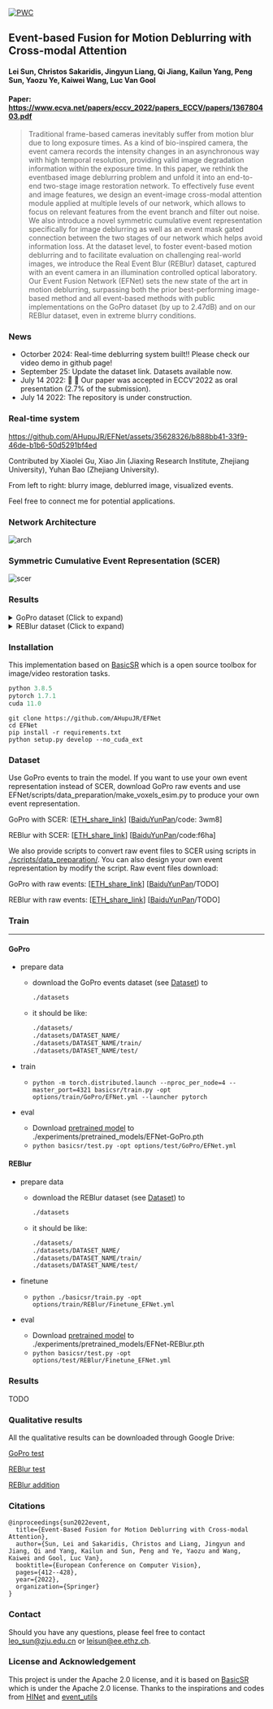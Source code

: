 [![PWC](https://img.shields.io/endpoint.svg?url=https://paperswithcode.com/badge/mefnet-multi-scale-event-fusion-network-for/deblurring-on-gopro)](https://paperswithcode.com/sota/deblurring-on-gopro?p=mefnet-multi-scale-event-fusion-network-for)

Event-based Fusion for Motion Deblurring with Cross-modal Attention
---
#### Lei Sun, Christos Sakaridis, Jingyun Liang, Qi Jiang, Kailun Yang, Peng Sun, Yaozu Ye, Kaiwei Wang, Luc Van Gool
#### Paper: https://www.ecva.net/papers/eccv_2022/papers_ECCV/papers/136780403.pdf
> Traditional frame-based cameras inevitably suffer from motion blur due to long exposure times. As a kind of bio-inspired camera, the event camera records the intensity changes in an asynchronous way with high temporal resolution, providing valid image degradation information within the exposure time. In this paper, we rethink the eventbased image deblurring problem and unfold it into an end-to-end two-stage image restoration network. To effectively fuse event and image features, we design an event-image cross-modal attention module applied at multiple levels of our network, which allows to focus on relevant features from the event branch and filter out noise. We also introduce a novel symmetric cumulative event representation specifically for image deblurring as well as an event mask gated connection between the two stages of our network which helps avoid information loss. At the dataset level, to foster event-based motion deblurring and to facilitate evaluation on challenging real-world images, we introduce the Real Event Blur (REBlur) dataset, captured with an event camera in an illumination controlled optical laboratory. Our Event Fusion Network (EFNet) sets the new state of the art in motion deblurring, surpassing both the prior best-performing image-based method and all event-based methods with public implementations on the GoPro dataset (by up to 2.47dB) and on our REBlur dataset, even in extreme blurry conditions.


### News
- Octorber 2024: Real-time deblurring system built!! Please check our video demo in github page!
- September 25: Update the dataset link. Datasets available now.
- July 14 2022: :tada: :tada: Our paper was accepted in ECCV'2022 as oral presentation (2.7% of the submission).
- July 14 2022: The repository is under construction.

### Real-time system
https://github.com/AHupuJR/EFNet/assets/35628326/b888bb41-33f9-46de-b1b6-50d5291bf4ed

Contributed by Xiaolei Gu, Xiao Jin (Jiaxing Research Institute, Zhejiang University), Yuhan Bao (Zhejiang University). 

From left to right: blurry image, deblurred image, visualized events.

Feel free to connect me for potential applications.

### Network Architecture

<img src="figures/models.png" alt="arch" style="zoom:100%;" />


### Symmetric Cumulative Event Representation (SCER)

<img src="figures/scer.png" alt="scer" style="zoom:100%;" />

### Results
<details><summary>GoPro dataset (Click to expand) </summary>
<img src="figures/qualitative_GoPro_1.jpg" alt="gopro1" style="zoom:100%;" />
<img src="figures/qualitative_GoPro_2.png" alt="gopro2" style="zoom:100%;" />
<img src="figures/table_gopro.png" alt="gopro_table" style="zoom:100%;" />
</details>

<details><summary>REBlur dataset (Click to expand) </summary>
<img src="figures/qualitative_REBlur_1.jpg" alt="reblur1" style="zoom:100%;" />
<img src="figures/qualitative_REBlur_2.png" alt="reblur2" style="zoom:100%;" />
<img src="figures/table_reblur.png" alt="reblur_table" style="zoom:100%;" />
</details>

### Installation
This implementation based on [BasicSR](https://github.com/xinntao/BasicSR) which is a open source toolbox for image/video restoration tasks. 

```python
python 3.8.5
pytorch 1.7.1
cuda 11.0
```



```
git clone https://github.com/AHupuJR/EFNet
cd EFNet
pip install -r requirements.txt
python setup.py develop --no_cuda_ext
```

### <span id="dataset_section"> Dataset </span> 
Use GoPro events to train the model. If you want to use your own event representation instead of SCER, download GoPro raw events and use EFNet/scripts/data_preparation/make_voxels_esim.py to produce your own event representation.

GoPro with SCER: [[ETH_share_link](https://data.vision.ee.ethz.ch/csakarid/shared/EFNet/GOPRO.zip)]  [[BaiduYunPan](https://pan.baidu.com/s/1TxWdMB2LjdlgIvuc6QN-Bg)/code: 3wm8]

REBlur with SCER: [[ETH_share_link](https://data.vision.ee.ethz.ch/csakarid/shared/EFNet/REBlur.zip)]  [[BaiduYunPan](https://pan.baidu.com/s/13v0CjlFUXt9TxXI0Co9tQQ?pwd=f6ha#list/path=%2F)/code:f6ha]

We also provide scripts to convert raw event files to SCER using scripts in [./scripts/data_preparation/](./scripts/data_preparation/). You can also design your own event representation by modify the script. Raw event files download:

GoPro with raw events: [[ETH_share_link](https://data.vision.ee.ethz.ch/csakarid/shared/EFNet/GOPRO_rawevents.zip)]  [[BaiduYunPan](link)/TODO]

REBlur with raw events: [[ETH_share_link](https://data.vision.ee.ethz.ch/csakarid/shared/EFNet/REBlur_rawevents.zip)]  [[BaiduYunPan](link)/TODO]



### Train
---
#### GoPro

* prepare data
  
  * download the GoPro events dataset (see [Dataset](dataset_section)) to 
    ```bash
    ./datasets
    ```

  * it should be like:
  
    ```bash
    ./datasets/
    ./datasets/DATASET_NAME/
    ./datasets/DATASET_NAME/train/
    ./datasets/DATASET_NAME/test/
    ```

* train

  * ```python -m torch.distributed.launch --nproc_per_node=4 --master_port=4321 basicsr/train.py -opt options/train/GoPro/EFNet.yml --launcher pytorch```

* eval
  * Download [pretrained model](https://drive.google.com/file/d/19O-B-K4IODMENQblwHbSqNu0TX0IF-iA/view?usp=sharing) to ./experiments/pretrained_models/EFNet-GoPro.pth
  * ```python basicsr/test.py -opt options/test/GoPro/EFNet.yml  ```
  

#### REBlur

* prepare data
  
  * download the REBlur dataset (see [Dataset](dataset_section)) to 
    ```bash
    ./datasets
    ```

  * it should be like:
  
    ```bash
    ./datasets/
    ./datasets/DATASET_NAME/
    ./datasets/DATASET_NAME/train/
    ./datasets/DATASET_NAME/test/
    ```

* finetune

  * ```python ./basicsr/train.py -opt options/train/REBlur/Finetune_EFNet.yml```

* eval
  * Download [pretrained model](https://drive.google.com/file/d/1yMGnwfYsxWbVp7r-oc8ls9qnOEDavG3h/view?usp=sharing) to ./experiments/pretrained_models/EFNet-REBlur.pth
  * ```python basicsr/test.py -opt options/test/REBlur/Finetune_EFNet.yml ```
  
### Results
TODO

### Qualitative results
All the qualitative results can be downloaded through Google Drive:

[GoPro test](https://drive.google.com/file/d/17jXR5U9e3-8dXPUxB0-wBhDFg60Oe8US/view?usp=sharing)

[REBlur test](https://drive.google.com/file/d/17jXR5U9e3-8dXPUxB0-wBhDFg60Oe8US/view?usp=sharing)

[REBlur addition](https://drive.google.com/file/d/17jXR5U9e3-8dXPUxB0-wBhDFg60Oe8US/view?usp=sharing)


### Citations

```
@inproceedings{sun2022event,
  title={Event-Based Fusion for Motion Deblurring with Cross-modal Attention},
  author={Sun, Lei and Sakaridis, Christos and Liang, Jingyun and Jiang, Qi and Yang, Kailun and Sun, Peng and Ye, Yaozu and Wang, Kaiwei and Gool, Luc Van},
  booktitle={European Conference on Computer Vision},
  pages={412--428},
  year={2022},
  organization={Springer}
}
```


### Contact
Should you have any questions, please feel free to contact leo_sun@zju.edu.cn or leisun@ee.ethz.ch.


### License and Acknowledgement

This project is under the Apache 2.0 license, and it is based on [BasicSR](https://github.com/xinntao/BasicSR) which is under the Apache 2.0 license. Thanks to the inspirations and codes from [HINet](https://github.com/megvii-model/HINet) and [event_utils](https://github.com/TimoStoff/event_utils)


